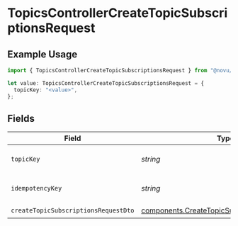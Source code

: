 # TopicsControllerCreateTopicSubscriptionsRequest

## Example Usage

```typescript
import { TopicsControllerCreateTopicSubscriptionsRequest } from "@novu/api/models/operations";

let value: TopicsControllerCreateTopicSubscriptionsRequest = {
  topicKey: "<value>",
};
```

## Fields

| Field                                                                                                          | Type                                                                                                           | Required                                                                                                       | Description                                                                                                    |
| -------------------------------------------------------------------------------------------------------------- | -------------------------------------------------------------------------------------------------------------- | -------------------------------------------------------------------------------------------------------------- | -------------------------------------------------------------------------------------------------------------- |
| `topicKey`                                                                                                     | *string*                                                                                                       | :heavy_check_mark:                                                                                             | The key identifier of the topic                                                                                |
| `idempotencyKey`                                                                                               | *string*                                                                                                       | :heavy_minus_sign:                                                                                             | A header for idempotency purposes                                                                              |
| `createTopicSubscriptionsRequestDto`                                                                           | [components.CreateTopicSubscriptionsRequestDto](../../models/components/createtopicsubscriptionsrequestdto.md) | :heavy_check_mark:                                                                                             | N/A                                                                                                            |